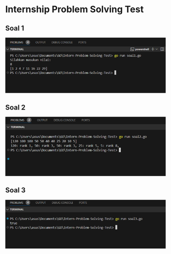 # Internship Problem Solving Test
## Soal 1 
![Hasil soal 1](image/hasil1.PNG "Hasil 1")
## Soal 2
![Hasil 2](image/hasil2.PNG "Hasil 2")
## Soal 3 
![Hasil 3](image/hasil3.png "hasil 3")

